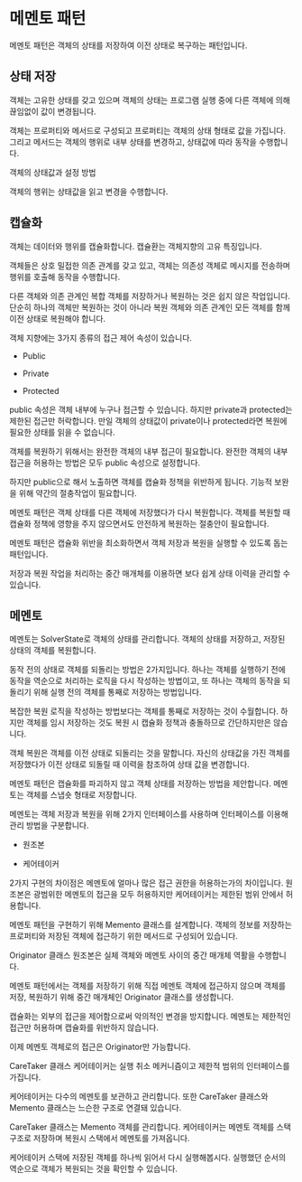 # 메멘토 패턴

메멘토 패턴은 객체의 상태를 저장하여 이전 상태로 복구하는 패턴입니다.

 

## 상태 저장
객체는 고유한 상태를 갖고 있으며 객체의 상태는 프로그램 실행 중에 다른 객체에 의해 끊임없이 값이 변경됩니다.

 

객체는 프로퍼티와 메서드로 구성되고 프로퍼티는 객체의 상태 형태로 값을 가집니다. 그리고 메서드는 객체의 행위로 내부 상태를 변경하고, 상태값에 따라 동작을 수행합니다.


 

객체의 상태값과 설정 방법


객체의 행위는 상태값을 읽고 변경을 수행합니다.

 

## 캡슐화
객체는 데이터와 행위를 캡슐화합니다. 캡슐환는 객체지향의 고유 특징입니다.

 

객체들은 상호 밀접한 의존 관계를 갖고 있고, 객체는 의존성 객체로 메시지를 전송하며 행위를 호출해 동작을 수행합니다.

 

다른 객체와 의존 관계인 복합 객체를 저장하거나 복원하는 것은 쉽지 않은 작업입니다. 단순히 하나의 객체만 복원하는 것이 아니라 복원 객체와 의존 관계인 모든 객체를 함께 이전 상태로 복원해야 합니다.

 

객체 지향에는 3가지 종류의 접근 제어 속성이 있습니다.

- Public

- Private

- Protected

 

public 속성은 객체 내부에 누구나 접근할 수 있습니다. 하지만 private과 protected는 제한된 접근만 허락합니다. 만일 객체의 상태값이 private이나 protected라면 복원에 필요한 상태를 읽을 수 없습니다.

 

객체를 복원하기 위해서는 완전한 객체의 내부 접근이 필요합니다. 완전한 객체의 내부 접근을 허용하는 방법은 모두 public 속성으로 설정합니다.

하지만 public으로 해서 노출하면 객체를 캡슐화 정책을 위반하게 됩니다. 기능적 보완을 위해 약간의 절충작업이 필요합니다.

 

메멘토 패턴은 객체 상태를 다른 객체에 저장했다가 다시 복원합니다. 객체를 복원할 때 캡슐화 정책에 영향을 주지 않으면서도 안전하게 복원하는 절충안이 필요합니다.

메멘토 패턴은 캡슐화 위반을 최소화하면서 객체 저장과 복원을 실행할 수 있도록 돕는 패턴입니다.

저장과 복원 작업을 처리하는 중간 매개체를 이용하면 보다 쉽게 상태 이력을 관리할 수 있습니다.

 

## 메멘토
메멘토는 SolverState로 객체의 상태를 관리합니다. 객체의 상태를 저장하고, 저장된 상태의 객체를 복원합니다.

 

동작 전의 상태로 객체를 되돌리는 방법은 2가지입니다. 하나는 객체를 실행하기 전에 동작을 역순으로 처리하는 로직을 다시 작성하는 방법이고, 또 하나는 객체의 동작을 되돌리기 위해 실행 전의 객체를 통째로 저장하는 방법입니다.


 

복잡한 복원 로직을 작성하는 방법보다는 객체를 통째로 저장하는 것이 수월합니다. 하지만 객체를 임시 저장하는 것도 복원 시 캡슐화 정책과 충돌하므로 간단하지만은 않습니다.

 

객체 복원은 객체를 이전 상태로 되돌리는 것을 말합니다. 자신의 상태값을 가진 객체를 저장했다가 이전 상태로 되돌릴 때 이력을 참조하여 상태 값을 변경합니다.

 

메멘토 패턴은 캡슐화를 파괴하지 않고 객체 상태를 저장하는 방법을 제안합니다. 메멘토는 객체를 스냅숏 형태로 저장합니다.

 

메멘토는 객체 저장과 복원을 위해 2가지 인터페이스를 사용하며 인터페이스를 이용해 관리 방법을 구분합니다.

 

- 원조본

- 케어테이커

 

2가지 구현의 차이점은 메멘토에 얼마나 많은 접근 권한을 허용하는가의 차이입니다. 원조본은 광범위한 메멘토의 접근을 모두 허용하지만 케어테이커는 제한된 범위 안에서 허용합니다.

 

메멘토 패턴을 구현하기 위해 Memento 클래스를 설계합니다. 객체의 정보를 저장하는 프로퍼티와 저장된 객체에 접근하기 위한 메서드로 구성되어 있습니다.


 

Originator 클래스
원조본은 실체 객체와 메멘토 사이의 중간 매개체 역활을 수행합니다.

 

메멘토 패턴에서는 객체를 저장하기 위해 직접 메멘토 객체에 접근하지 않으며 객체를 저장, 복원하기 위해 중간 매개체인 Originator 클래스를 생성합니다.


캡슐화는 외부의 접근을 제어함으로써 악의적인 변경을 방지합니다. 메멘토는 제한적인 접근만 허용하며 캡슐화를 위반하지 않습니다.


이제 메멘토 객체로의 접근은 Originator만 가능합니다.

 

CareTaker 클래스
케어테이커는 실행 취소 메커니즘이고 제한적 범위의 인터페이스를 가집니다.

 

케어테이커는 다수의 메멘토를 보관하고 관리합니다. 또한 CareTaker 클래스와 Memento 클래스는 느슨한 구조로 연결돼 있습니다.

CareTaker 클래스는 Memento 객체를 관리합니다. 케어테이커는 메멘토 객체를 스택 구조로 저장하며 복원시 스택에서 메멘토를 가져옵니다.

 
케어테이커 스택에 저장된 객체를 하나씩 읽어서 다시 실행해봅시다. 실행했던 순서의 역순으로 객체가 복원되는 것을 확인할 수 있습니다.

